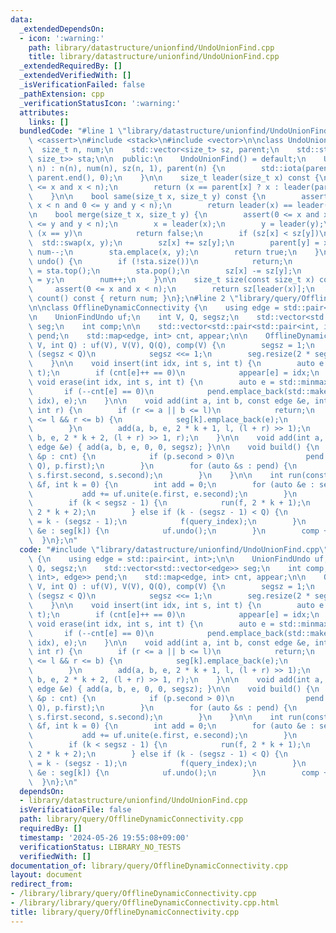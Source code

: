 ```yaml
---
data:
  _extendedDependsOn:
  - icon: ':warning:'
    path: library/datastructure/unionfind/UndoUnionFind.cpp
    title: library/datastructure/unionfind/UndoUnionFind.cpp
  _extendedRequiredBy: []
  _extendedVerifiedWith: []
  _isVerificationFailed: false
  _pathExtension: cpp
  _verificationStatusIcon: ':warning:'
  attributes:
    links: []
  bundledCode: "#line 1 \"library/datastructure/unionfind/UndoUnionFind.cpp\"\n#include\
    \ <cassert>\n#include <stack>\n#include <vector>\n\nclass UndoUnionFind {\n  \
    \  size_t n, num;\n    std::vector<size_t> sz, parent;\n    std::stack<std::pair<size_t,\
    \ size_t>> sta;\n\n  public:\n    UndoUnionFind() = default;\n    UndoUnionFind(size_t\
    \ n) : n(n), num(n), sz(n, 1), parent(n) {\n        std::iota(parent.begin(),\
    \ parent.end(), 0);\n    }\n\n    size_t leader(size_t x) const {\n        assert(0\
    \ <= x and x < n);\n        return (x == parent[x] ? x : leader(parent[x]));\n\
    \    }\n\n    bool same(size_t x, size_t y) const {\n        assert(0 <= x and\
    \ x < n and 0 <= y and y < n);\n        return leader(x) == leader(y);\n    }\n\
    \n    bool merge(size_t x, size_t y) {\n        assert(0 <= x and x < n and 0\
    \ <= y and y < n);\n        x = leader(x);\n        y = leader(y);\n        if\
    \ (x == y)\n            return false;\n        if (sz[x] < sz[y])\n          \
    \  std::swap(x, y);\n        sz[x] += sz[y];\n        parent[y] = x;\n       \
    \ num--;\n        sta.emplace(x, y);\n        return true;\n    }\n\n    void\
    \ undo() {\n        if (!sta.size())\n            return;\n        auto [x, y]\
    \ = sta.top();\n        sta.pop();\n        sz[x] -= sz[y];\n        parent[y]\
    \ = y;\n        num++;\n    }\n\n    size_t size(const size_t x) const {\n   \
    \     assert(0 <= x and x < n);\n        return sz[leader(x)];\n    }\n\n    size_t\
    \ count() const { return num; }\n};\n#line 2 \"library/query/OfflineDynamicConnectivity.cpp\"\
    \n\nclass OfflineDynamicConnectivity {\n    using edge = std::pair<int, int>;\n\
    \n    UnionFindUndo uf;\n    int V, Q, segsz;\n    std::vector<std::vector<edge>>\
    \ seg;\n    int comp;\n\n    std::vector<std::pair<std::pair<int, int>, edge>>\
    \ pend;\n    std::map<edge, int> cnt, appear;\n\n    OfflineDynamicConnectivity(int\
    \ V, int Q) : uf(V), V(V), Q(Q), comp(V) {\n        segsz = 1;\n        while\
    \ (segsz < Q)\n            segsz <<= 1;\n        seg.resize(2 * segsz - 1);\n\
    \    }\n\n    void insert(int idx, int s, int t) {\n        auto e = std::minmax(s,\
    \ t);\n        if (cnt[e]++ == 0)\n            appear[e] = idx;\n    }\n\n   \
    \ void erase(int idx, int s, int t) {\n        auto e = std::minmax(s, t);\n \
    \       if (--cnt[e] == 0)\n            pend.emplace_back(std::make_pair(appear[e],\
    \ idx), e);\n    }\n\n    void add(int a, int b, const edge &e, int k, int l,\
    \ int r) {\n        if (r <= a || b <= l)\n            return;\n        if (a\
    \ <= l && r <= b) {\n            seg[k].emplace_back(e);\n            return;\n\
    \        }\n        add(a, b, e, 2 * k + 1, l, (l + r) >> 1);\n        add(a,\
    \ b, e, 2 * k + 2, (l + r) >> 1, r);\n    }\n\n    void add(int a, int b, const\
    \ edge &e) { add(a, b, e, 0, 0, segsz); }\n\n    void build() {\n        for (auto\
    \ &p : cnt) {\n            if (p.second > 0)\n                pend.emplace_back(std::make_pair(appear[p.first],\
    \ Q), p.first);\n        }\n        for (auto &s : pend) {\n            add(s.first.first,\
    \ s.first.second, s.second);\n        }\n    }\n\n    int run(const function<void(int)>\
    \ &f, int k = 0) {\n        int add = 0;\n        for (auto &e : seg[k]) {\n \
    \           add += uf.unite(e.first, e.second);\n        }\n        comp -= add;\n\
    \        if (k < segsz - 1) {\n            run(f, 2 * k + 1);\n            run(f,\
    \ 2 * k + 2);\n        } else if (k - (segsz - 1) < Q) {\n            int query_index\
    \ = k - (segsz - 1);\n            f(query_index);\n        }\n        for (auto\
    \ &e : seg[k]) {\n            uf.undo();\n        }\n        comp += add;\n  \
    \  }\n};\n"
  code: "#include \"library/datastructure/unionfind/UndoUnionFind.cpp\"\n\nclass OfflineDynamicConnectivity\
    \ {\n    using edge = std::pair<int, int>;\n\n    UnionFindUndo uf;\n    int V,\
    \ Q, segsz;\n    std::vector<std::vector<edge>> seg;\n    int comp;\n\n    std::vector<std::pair<std::pair<int,\
    \ int>, edge>> pend;\n    std::map<edge, int> cnt, appear;\n\n    OfflineDynamicConnectivity(int\
    \ V, int Q) : uf(V), V(V), Q(Q), comp(V) {\n        segsz = 1;\n        while\
    \ (segsz < Q)\n            segsz <<= 1;\n        seg.resize(2 * segsz - 1);\n\
    \    }\n\n    void insert(int idx, int s, int t) {\n        auto e = std::minmax(s,\
    \ t);\n        if (cnt[e]++ == 0)\n            appear[e] = idx;\n    }\n\n   \
    \ void erase(int idx, int s, int t) {\n        auto e = std::minmax(s, t);\n \
    \       if (--cnt[e] == 0)\n            pend.emplace_back(std::make_pair(appear[e],\
    \ idx), e);\n    }\n\n    void add(int a, int b, const edge &e, int k, int l,\
    \ int r) {\n        if (r <= a || b <= l)\n            return;\n        if (a\
    \ <= l && r <= b) {\n            seg[k].emplace_back(e);\n            return;\n\
    \        }\n        add(a, b, e, 2 * k + 1, l, (l + r) >> 1);\n        add(a,\
    \ b, e, 2 * k + 2, (l + r) >> 1, r);\n    }\n\n    void add(int a, int b, const\
    \ edge &e) { add(a, b, e, 0, 0, segsz); }\n\n    void build() {\n        for (auto\
    \ &p : cnt) {\n            if (p.second > 0)\n                pend.emplace_back(std::make_pair(appear[p.first],\
    \ Q), p.first);\n        }\n        for (auto &s : pend) {\n            add(s.first.first,\
    \ s.first.second, s.second);\n        }\n    }\n\n    int run(const function<void(int)>\
    \ &f, int k = 0) {\n        int add = 0;\n        for (auto &e : seg[k]) {\n \
    \           add += uf.unite(e.first, e.second);\n        }\n        comp -= add;\n\
    \        if (k < segsz - 1) {\n            run(f, 2 * k + 1);\n            run(f,\
    \ 2 * k + 2);\n        } else if (k - (segsz - 1) < Q) {\n            int query_index\
    \ = k - (segsz - 1);\n            f(query_index);\n        }\n        for (auto\
    \ &e : seg[k]) {\n            uf.undo();\n        }\n        comp += add;\n  \
    \  }\n};\n"
  dependsOn:
  - library/datastructure/unionfind/UndoUnionFind.cpp
  isVerificationFile: false
  path: library/query/OfflineDynamicConnectivity.cpp
  requiredBy: []
  timestamp: '2024-05-26 19:55:08+09:00'
  verificationStatus: LIBRARY_NO_TESTS
  verifiedWith: []
documentation_of: library/query/OfflineDynamicConnectivity.cpp
layout: document
redirect_from:
- /library/library/query/OfflineDynamicConnectivity.cpp
- /library/library/query/OfflineDynamicConnectivity.cpp.html
title: library/query/OfflineDynamicConnectivity.cpp
---
```

